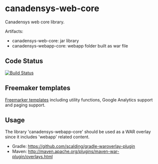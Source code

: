 canadensys-web-core
===================
Canadensys web core library.

Artifacts:

* canadensys-web-core: jar library 
* canadensys-webapp-core: webapp folder built as war file 

Code Status
-----------
[![Build Status](https://travis-ci.org/Canadensys/canadensys-web-core.png)](https://travis-ci.org/Canadensys/canadensys-web-core)

Freemaker templates
-------------------
[Freemarker templates](https://github.com/Canadensys/canadensys-web-core/tree/master/canadensys-webapp-core/src/main/webapp/WEB-INF/view/inc) including
utility functions, Google Analytics support and paging support.

Usage
-----

The library 'canadensys-webapp-core' should be used as a WAR overlay since it includes 'webapp' related content.

* Gradle: https://github.com/scalding/gradle-waroverlay-plugin
* Maven: http://maven.apache.org/plugins/maven-war-plugin/overlays.html

